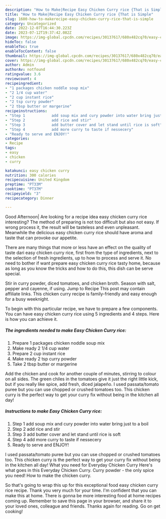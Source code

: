 ```yaml
---
description: "How to Make|Recipe Easy Chicken Curry rice {That is Simple"
title: "How to Make|Recipe Easy Chicken Curry rice {That is Simple"
slug: 1600-how-to-makerecipe-easy-chicken-curry-rice-that-is-simple
category: Uncategorized
date: 2022-12-07T16:44:30.223Z
date: 2023-07-12T19:37:42.082Z
image: https://img-global.cpcdn.com/recipes/30137617/680x482cq70/easy-chicken-curry-rice-recipe-main-photo.jpg
hideToc: false
enableToc: true
enableTocContent: false
thumbnail: https://img-global.cpcdn.com/recipes/30137617/680x482cq70/easy-chicken-curry-rice-recipe-main-photo.jpg
cover: https://img-global.cpcdn.com/recipes/30137617/680x482cq70/easy-chicken-curry-rice-recipe-main-photo.jpg
author: Admin
authorAv: notfound
ratingvalue: 3.6
reviewcount: 4
recipeingredient:
- "1 packages chicken noddle soup mix"
- "2 1/4 cup water"
- "2 cup instant rice"
- "2 tsp curry powder"
- "2 tbsp butter or margerine"
recipeinstructions:
- "Step 1            add soup mix and cury powder into water bring just to a boil"
- "Step 2            add rice and stir"
- "Step 3            add butter cover and let stand until rice is soft"
- "Step 4            add more curry to taste if nessecery"
- "Ready to serve and ENJOY!"
categories:
- Recipe
tags:
- easy
- chicken
- curry

katakunci: easy chicken curry 
nutrition: 300 calories
recipecuisine: United Kingdom
preptime: "PT33M"
cooktime: "PT37M"
recipeyield: "3"
recipecategory: Dinner

---
```



Good Afternoon| Are looking for a recipe idea easy chicken curry rice interesting? The method of preparing is not too difficult but also not easy. If wrong process it, the result will be tasteless and even unpleasant. Meanwhile the delicious easy chicken curry rice should have aroma and taste that can provoke our appetite.






There are many things that more or less have an effect on the quality of taste dari easy chicken curry rice, first from the type of ingredients, next to the selection of fresh ingredients, up to how to process and serve it. No need to bother if want prepare easy chicken curry rice tasty home, because as long as you know the tricks and how to do this, this dish can be serve special.


Stir in curry powder, diced tomatoes, and chicken broth. Season with salt, pepper and cayenne, if using. Jump to Recipe This post may contain affiliate links. This chicken curry recipe is family-friendly and easy enough for a busy weeknight.


To begin with this particular recipe, we have to prepare a few components. You can have easy chicken curry rice using 5 ingredients and 4 steps. Here is how you can achieve it.

<!--inarticleads1-->

##### The ingredients needed to make Easy Chicken Curry rice:

1. Prepare 1 packages chicken noddle soup mix
1. Make ready 2 1/4 cup water
1. Prepare 2 cup instant rice
1. Make ready 2 tsp curry powder
1. Take 2 tbsp butter or margerine


Add the chicken and cook for another couple of minutes, stirring to colour on all sides. The green chiles in the tomatoes give it just the right little kick, but if you really like spice, add fresh, diced jalapeño. I used passata/tomato puree but you can use chopped or crushed tomatoes too. This chicken curry is the perfect way to get your curry fix without being in the kitchen all day! 

<!--inarticleads2-->

##### Instructions to make Easy Chicken Curry rice:

1. Step 1            add soup mix and cury powder into water bring just to a boil
1. Step 2            add rice and stir
1. Step 3            add butter cover and let stand until rice is soft
1. Step 4            add more curry to taste if nessecery
1. Ready to serve and ENJOY!

I used passata/tomato puree but you can use chopped or crushed tomatoes too. This chicken curry is the perfect way to get your curry fix without being in the kitchen all day! What you need for Everyday Chicken Curry Here&#39;s what goes in this Everyday Chicken Curry. Curry powder - the only spice you need! How to make the chicken curry. 

So that's going to wrap this up for this exceptional food easy chicken curry rice recipe. Thank you very much for your time. I'm confident that you can make this at home. There is gonna be more interesting food at home recipes coming up. Remember to save this page in your browser, and share it to your loved ones, colleague and friends. Thanks again for reading. Go on get cooking!
